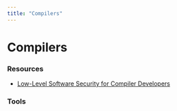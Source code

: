 ```yaml
---
title: "Compilers"
---
```


# Compilers

### Resources

- [Low-Level Software Security for Compiler Developers](https://llsoftsec.github.io/llsoftsecbook/)

### Tools
